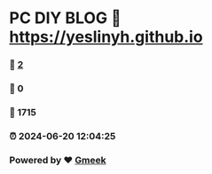 # PC DIY BLOG :link: https://yeslinyh.github.io 
### :page_facing_up: [2](https://yeslinyh.github.io/tag.html) 
### :speech_balloon: 0 
### :hibiscus: 1715 
### :alarm_clock: 2024-06-20 12:04:25 
### Powered by :heart: [Gmeek](https://github.com/Meekdai/Gmeek)
